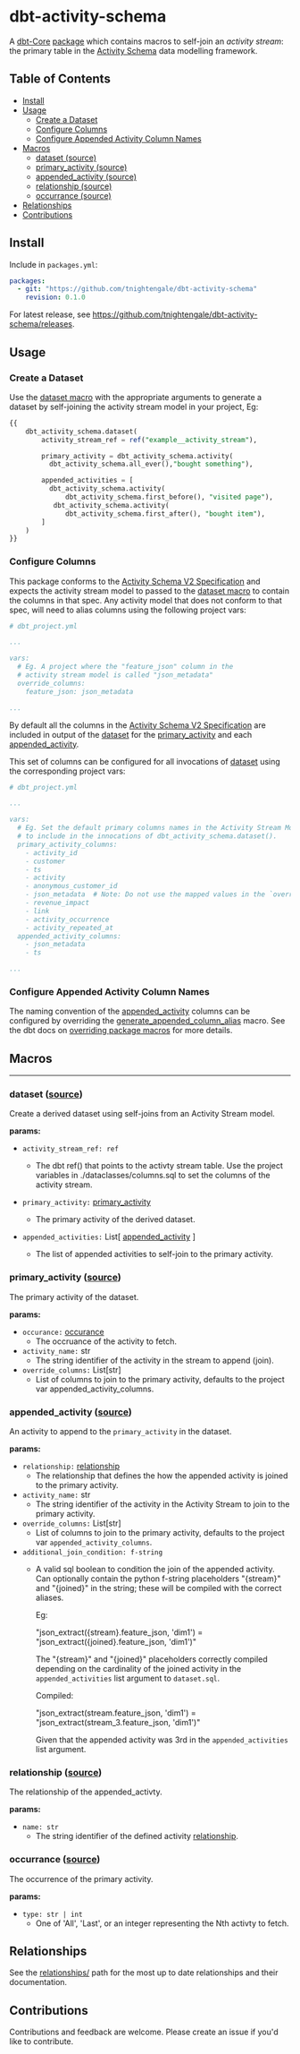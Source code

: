 # dbt-activity-schema <!-- omit in toc -->

A [dbt-Core](https://docs.getdbt.com/docs/introduction)
[package](https://docs.getdbt.com/docs/build/packages#what-is-a-package) which
contains macros to self-join an _activity stream_: the primary table in the
[Activity
Schema](https://github.com/ActivitySchema/ActivitySchema/blob/main/2.0.md) data
modelling framework.

## Table of Contents <!-- omit in toc -->
- [Install](#install)
- [Usage](#usage)
  - [Create a Dataset](#create-a-dataset)
  - [Configure Columns](#configure-columns)
  - [Configure Appended Activity Column Names](#configure-appended-activity-column-names)
- [Macros](#macros)
  - [dataset (source)](#dataset-source)
  - [primary\_activity (source)](#primary_activity-source)
  - [appended\_activity (source)](#appended_activity-source)
  - [relationship (source)](#relationship-source)
  - [occurrance (source)](#occurrance-source)
- [Relationships](#relationships)
- [Contributions](#contributions)

## Install
Include in `packages.yml`:

```yaml
packages:
  - git: "https://github.com/tnightengale/dbt-activity-schema"
    revision: 0.1.0
```
For latest release, see
https://github.com/tnightengale/dbt-activity-schema/releases.

## Usage

### Create a Dataset
Use the [dataset macro](###dataset) with the appropriate arguments to generate a
dataset by self-joining the activity stream model in your project, Eg:
```SQL
{{
    dbt_activity_schema.dataset(
        activity_stream_ref = ref("example__activity_stream"),

        primary_activity = dbt_activity_schema.activity(
          dbt_activity_schema.all_ever(),"bought something"),

        appended_activities = [
          dbt_activity_schema.activity(
              dbt_activity_schema.first_before(), "visited page"),
           dbt_activity_schema.activity(
              dbt_activity_schema.first_after(), "bought item"),
        ]
    )
}}

```

### Configure Columns
This package conforms to the [Activity Schema V2 Specification]() and expects
the activity stream model to passed to the [dataset macro](###dataset) to
contain the columns in that spec. Any activity model that does not conform to
that spec, will need to alias columns using the following project vars:
```yml
# dbt_project.yml

...

vars:
  # Eg. A project where the "feature_json" column in the
  # activity stream model is called "json_metadata"
  override_columns:
    feature_json: json_metadata

...
```

By default all the columns in the [Activity Schema V2 Specification]() are
included in output of the [dataset]() for the [primary_activity]() and each [appended_activity]().

This set of columns can be configured for all invocations of [dataset]() using
the corresponding project vars:
```yml
# dbt_project.yml

...

vars:
  # Eg. Set the default primary columns names in the Activity Stream Model
  # to include in the innocations of dbt_activity_schema.dataset().
  primary_activity_columns:
    - activity_id
    - customer
    - ts
    - activity
    - anonymous_customer_id
    - json_metadata  # Note: Do not use the mapped values in the `override_columns`.
    - revenue_impact
    - link
    - activity_occurrence
    - activity_repeated_at
  appended_activity_columns:
    - json_metadata
    - ts

...
```
### Configure Appended Activity Column Names
The naming convention of the [appended_activity]() columns can be configured
by overriding the [generate_appended_column_alias]() macro. See the dbt docs on
[overriding package macros](https://docs.getdbt.com/reference/dbt-jinja-functions/dispatch#overriding-package-macros) for more details.

## Macros
-----
### dataset ([source](macros/dataset.sql))
Create a derived dataset using self-joins from an Activity Stream model.

**params:**
  - `activity_stream_ref: ref`
    - The dbt ref() that points to the activty stream table.
        Use the project variables in ./dataclasses/columns.sql to set the
        columns of the activity stream.
- `primary_activity:` [primary_activity](###primary-activity)
  - The primary activity of the derived dataset.

- `appended_activities:` List[ [appended_activity](###appended-activity) ]
  - The list of appended activities to self-join to the primary activity.


### primary_activity ([source](macros/activity/primary_activity.sql))
The primary activity of the dataset.

**params:**
- `occurance:` [occurance](###occurrance)
  - The occruance of the activity to fetch.
- `activity_name:` str
  - The string identifier of the activity in the stream to append (join).
- `override_columns:` List[str]
  - List of columns to join to the primary activity, defaults to the project var appended_activity_columns.

### appended_activity ([source](macros/activity/appended_activity.sql))
An activity to append to the `primary_activity` in the dataset.

**params:**
- `relationship:` [relationship](###relationship)
    - The relationship that defines the how the appended activity is joined to the
    primary activity.
- `activity_name:` str
    - The string identifier of the activity in the Activity Stream to join to the
    primary activity.
- `override_columns:` List[str]
    - List of columns to join to the primary activity, defaults to the project var
    `appended_activity_columns`.
- `additional_join_condition: f-string`
    - A valid sql boolean to condition the join of the appended activity. Can
      optionally contain the python f-string placeholders "{stream}" and "{joined}"
      in the string; these will be compiled with the correct aliases.

      Eg:

      "json_extract({stream}.feature_json, 'dim1')
          = "json_extract({joined}.feature_json, 'dim1')"

      The "{stream}" and "{joined}" placeholders correctly compiled depending on
      the cardinality of the joined activity in the `appended_activities` list argument
      to `dataset.sql`.

      Compiled:

      "json_extract(stream.feature_json, 'dim1')
          = "json_extract(stream_3.feature_json, 'dim1')"

      Given that the appended activity was 3rd in the `appended_activities`
      list argument.

### relationship ([source](macros/dataclasses/relationship.sql))
The relationship of the appended_activty.

**params:**
- `name: str`
    - The string identifier of the defined activity [relationship](##relationships).

### occurrance ([source](macros/dataclasses/occurance.sql))

The occurrence of the primary activity.

**params:**
- `type: str | int`
    - One of 'All', 'Last', or an integer representing the Nth activty to fetch.

## Relationships
See the [relationships/](macros/relationships/) path for the most up to date
relationships and their documentation.

## Contributions
Contributions and feedback are welcome. Please create an issue if you'd like to
contribute.
